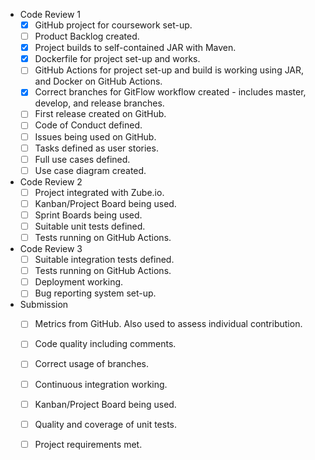 
* Code Review 1
    - [x] GitHub project for coursework set-up.
    - [ ] Product Backlog created.
    - [x] Project builds to self-contained JAR with Maven.
    - [x] Dockerfile for project set-up and works.
    - [ ] GitHub Actions for project set-up and build is working using JAR, and Docker on GitHub Actions.
    - [x] Correct branches for GitFlow workflow created - includes master, develop, and release branches.
    - [ ] First release created on GitHub.
    - [ ] Code of Conduct defined.
    - [ ] Issues being used on GitHub.
    - [ ] Tasks defined as user stories.
    - [ ] Full use cases defined.
    - [ ] Use case diagram created.

* Code Review 2
    - [ ] Project integrated with Zube.io.
    - [ ] Kanban/Project Board being used.
    - [ ] Sprint Boards being used.
    - [ ] Suitable unit tests defined.
    - [ ] Tests running on GitHub Actions.

* Code Review 3
    - [ ] Suitable integration tests defined.
    - [ ] Tests running on GitHub Actions.
    - [ ] Deployment working.
    - [ ] Bug reporting system set-up.

* Submission
    - [ ] Metrics from GitHub. Also used to assess individual contribution.
    - [ ] Code quality including comments.
    - [ ] Correct usage of branches.
    - [ ] Continuous integration working.
    - [ ] Kanban/Project Board being used.
    - [ ] Quality and coverage of unit tests.
    - [ ] Project requirements met.

